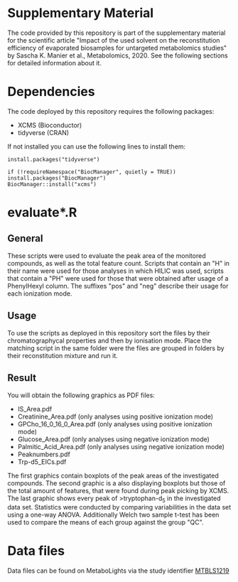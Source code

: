 # Supplementary Material
The code provided by this repository is part of the supplementary material for the scientific article "Impact of the used solvent on the reconstitution efficiency of evaporated biosamples for untargeted metabolomics studies" by Sascha K. Manier et al., Metabolomics, 2020. See the following sections for detailed information about it.


# Dependencies
The code deployed by this repository requires the following packages:

- XCMS (Bioconductor)
- tidyverse (CRAN)

If not installed you can use the following lines to install them:

	install.packages("tidyverse")
	
	if (!requireNamespace("BiocManager", quietly = TRUE))
    install.packages("BiocManager")
	BiocManager::install("xcms")
	
# evaluate*.R
## General
These scripts were used to evaluate the peak area of the monitored compounds, as well as the total feature count. Scripts that contain an "H" in their name were used for those analyses in which HILIC was used, scripts that contain a "PH" were used for those that were obtained after usage of a PhenylHexyl column. The suffixes "pos" and "neg" describe their usage for each ionization mode.

## Usage
To use the scripts as deployed in this repository sort the files by their chromatographycal properties and then by ionisation mode. Place the matching script in the same folder were the files are grouped in folders by their reconstitution mixture and run it.

## Result
You will obtain the following graphics as PDF files:

- IS\_Area.pdf
- Creatinine\_Area.pdf (only analyses using positive ionization mode)
- GPCho\_16\_0\_16\_0\_Area.pdf (only analyses using positive ionization mode)
- Glucose\_Area.pdf (only analyses using negative ionization mode) 
- Palmitic\_Acid\_Area.pdf (only analyses using negative ionization mode)
- Peaknumbers.pdf
- Trp-d5\_EICs.pdf

The first graphics contain boxplots of the peak areas of the investigated compounds. The second graphic is a also displaying boxplots but those of the total amount of features, that were found during peak picking by XCMS. The last graphic shows every peak of >tryptophan-d<sub>5</sub> in the investigated data set. Statistics were conducted by comparing variabilities in the data set using a one-way ANOVA. Additionally Welch two sample t-test has been used to compare the means of each group against the group "QC".

# Data files
Data files can be found on MetaboLights via the study identifier [MTBLS1219](https://www.ebi.ac.uk/metabolights/MTBLS1219)
